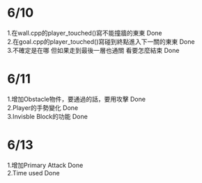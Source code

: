 # 6/10
1.在wall.cpp的player_touched()寫不能撞牆的東東 Done<br/>
2.在goal.cpp的player_touched()寫碰到終點進入下一關的東東 Done<br/>
3.不確定是在哪 但如果走到最後一層也通關 看要怎麼結束 Done<br/>

# 6/11
1.增加Obstacle物件，要通過的話，要用攻擊 Done<br/>
2.Player的手勢變化 Done<br/>
3.Invisble Block的功能 Done<br/>

# 6/13
1.增加Primary Attack Done<br/>
2.Time used Done<br/>
